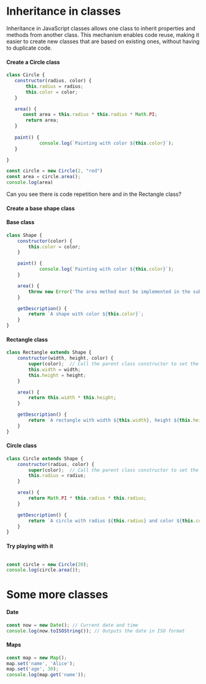 # Inheritance in classes
Inheritance in JavaScript classes allows one class to inherit properties and methods from another class. This mechanism enables code reuse, making it easier to create new classes that are based on existing ones, without having to duplicate code.
#### Create a Circle class
```javascript
class Circle {
   constructor(radius, color) {
       this.radius = radius;  
       this.color = color;
   }

   area() {
      const area = this.radius * this.radius * Math.PI;
       return area;
   }
   
   paint() {
			console.log(`Painting with color ${this.color}`);
   }

}

const circle = new Circle(2, "red")
const area = circle.area();
console.log(area)
```
Can you see there is code repetition here and in the Rectangle class?

#### Create a base shape class
#### Base class
```javascript
class Shape {
    constructor(color) {
        this.color = color;
    }

    paint() {
			console.log(`Painting with color ${this.color}`);
    }

    area() {
        throw new Error('The area method must be implemented in the subclass');
    }

    getDescription() {
        return `A shape with color ${this.color}`;
    }
}
```

#### Rectangle class
```javascript
class Rectangle extends Shape {
    constructor(width, height, color) {
        super(color);  // Call the parent class constructor to set the color
        this.width = width;
        this.height = height;
    }

    area() {
        return this.width * this.height;
    }

    getDescription() {
        return `A rectangle with width ${this.width}, height ${this.height}, and color ${this.color}`;
    }
}
```

#### Circle class
```javascript
class Circle extends Shape {
    constructor(radius, color) {
        super(color);  // Call the parent class constructor to set the color
        this.radius = radius;
    }

    area() {
        return Math.PI * this.radius * this.radius;
    }

    getDescription() {
        return `A circle with radius ${this.radius} and color ${this.color}`;
    }
}
```
#### Try playing with it
```javascript

const circle = new Circle(20);
console.log(circle.area());
```

# Some more classes
#### Date
```javascript
const now = new Date(); // Current date and time
console.log(now.toISOString()); // Outputs the date in ISO format
```
#### Maps
```javascript
const map = new Map();
map.set('name', 'Alice');
map.set('age', 30);
console.log(map.get('name'));
```